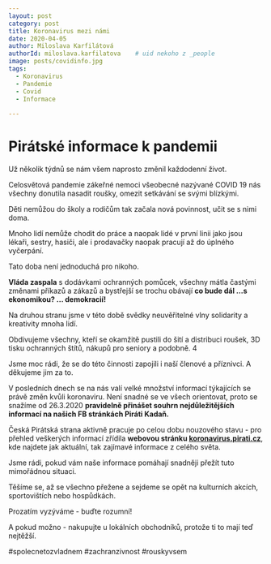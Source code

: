 ```yaml
---
layout: post
category: post
title: Koronavirus mezi námi
date: 2020-04-05
author: Miloslava Karfilátová
authorId: miloslava.karfilatova    # uid nekoho z _people
image: posts/covidinfo.jpg
tags:
  - Koronavirus
  - Pandemie
  - Covid
  - Informace
  
---
```


# Pirátské informace k pandemii  

Už několik týdnů se nám všem naprosto změnil každodenní život. 

Celosvětová pandemie zákeřné nemoci všeobecné nazývané COVID 19 nás všechny donutila nasadit roušky, omezit setkávání se svými blízkými.

Děti nemůžou do školy a rodičům tak začala nová povinnost, učit se s nimi doma. 

Mnoho lidí nemůže chodit do práce a naopak lidé v první linii jako jsou lékaři, sestry, hasiči, ale i prodavačky naopak pracují až do úplného vyčerpání. 

Tato doba není jednoduchá pro nikoho. 

**Vláda zaspala** s dodávkami ochranných pomůcek, všechny mátla častými změnami příkazů a zákazů a bystřejší se trochu obávají **co bude dál ...s ekonomikou? ... demokracií!**

Na druhou stranu jsme v této době svědky neuvěřitelné vlny solidarity a kreativity mnoha lidí. 

Obdivujeme všechny, kteří se okamžitě pustili do šití a distribuci roušek, 3D tisku ochranných štítů, nákupů pro seniory a podobně. 4

Jsme moc rádi, že se do této činnosti zapojili i naší členové a příznivci. A děkujeme jim za to.


V posledních dnech se na nás valí velké množství informací týkajících se právě změn kvůli koronaviru. 
Není snadné se ve všech orientovat, proto se snažíme od 26.3.2020 **pravidelně přinášet souhrn nejdůležitějších informací na našich FB stránkách Piráti Kadaň.**


Česká Pirátská strana aktivně pracuje po celou dobu nouzového stavu - pro přehled veškerých informací zřídila **webovou stránku [koronavirus.pirati.cz](https://koronavirus.pirati.cz])**,
kde najdete jak aktuální, tak zajímavé informace z celého světa.


Jsme rádi, pokud vám naše informace pomáhají snadněji přežít tuto mimořádnou situaci.

Těšíme se, až se všechno přežene a sejdeme se opět na kulturních akcích, sportovištích nebo hospůdkách. 


Prozatím vyzýváme - buďte rozumní! 

A pokud možno - nakupujte u lokálních obchodníků, protože ti to mají teď nejtěžší.

#spolecnetozvladnem
#zachranzivnost
#rouskyvsem
